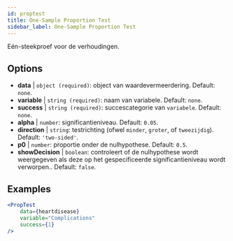```yaml
---
id: proptest
title: One-Sample Proportion Test
sidebar_label: One-Sample Proportion Test
---
```


Eén-steekproef voor de verhoudingen.

## Options

* __data__ | `object (required)`: object van waardevermeerdering. Default: `none`.
* __variable__ | `string (required)`: naam van variabele. Default: `none`.
* __success__ | `string (required)`: succescategorie van `variabele`. Default: `none`.
* __alpha__ | `number`: significantieniveau. Default: `0.05`.
* __direction__ | `string`: testrichting (ofwel `minder`, `groter`, of `tweezijdig`). Default: `'two-sided'`.
* __p0__ | `number`: proportie onder de nulhypothese. Default: `0.5`.
* __showDecision__ | `boolean`: controleert of de nulhypothese wordt weergegeven als deze op het gespecificeerde significantieniveau wordt verworpen.. Default: `false`.


## Examples

```jsx live
<PropTest
    data={heartdisease} 
    variable="Complications"
    success={1}
/>
```
